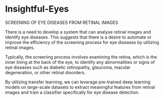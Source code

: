 # Insightful-Eyes
SCREENING OF EYE DISEASES FROM RETINAL IMAGES

There is a need to develop a system that can analyse retinal images and identify eye diseases. This suggests that there is a desire to automate or improve the efficiency of the screening process for eye diseases by utilizing retinal images.

Typically, the screening process involves examining the retina, which is the inner lining at the back of the eye, to identify any abnormalities or signs of eye diseases such as diabetic retinopathy, glaucoma, macular degeneration, or other retinal disorders.

By utilizing transfer learning, we can leverage pre-trained deep learning models on large-scale datasets to extract meaningful features from retinal images and train a classifier specifically for eye disease detection.
